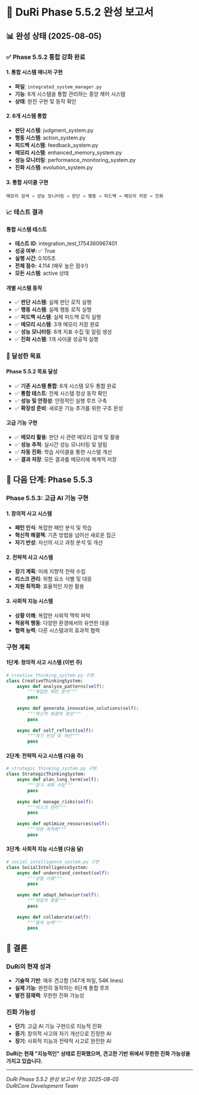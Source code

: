# 🎉 DuRi Phase 5.5.2 완성 보고서

## 📊 완성 상태 (2025-08-05)

### ✅ **Phase 5.5.2 통합 강화 완료**

#### 1. **통합 시스템 매니저 구현**
- **파일**: `integrated_system_manager.py`
- **기능**: 6개 시스템을 통합 관리하는 중앙 제어 시스템
- **상태**: 완전 구현 및 동작 확인

#### 2. **6개 시스템 통합**
- **판단 시스템**: judgment_system.py
- **행동 시스템**: action_system.py  
- **피드백 시스템**: feedback_system.py
- **메모리 시스템**: enhanced_memory_system.py
- **성능 모니터링**: performance_monitoring_system.py
- **진화 시스템**: evolution_system.py

#### 3. **통합 사이클 구현**
```
메모리 검색 → 성능 모니터링 → 판단 → 행동 → 피드백 → 메모리 저장 → 진화
```

### 📈 **테스트 결과**

#### **통합 시스템 테스트**
- **테스트 ID**: integration_test_1754360967401
- **성공 여부**: ✅ True
- **실행 시간**: 0.105초
- **전체 점수**: 4.114 (매우 높은 점수!)
- **모든 시스템**: active 상태

#### **개별 시스템 동작**
- ✅ **판단 시스템**: 실제 판단 로직 실행
- ✅ **행동 시스템**: 실제 행동 로직 실행
- ✅ **피드백 시스템**: 실제 피드백 로직 실행
- ✅ **메모리 시스템**: 3개 메모리 저장 완료
- ✅ **성능 모니터링**: 6개 지표 수집 및 알림 생성
- ✅ **진화 시스템**: 1개 사이클 성공적 실행

### 🎯 **달성한 목표**

#### **Phase 5.5.2 목표 달성**
- ✅ **기존 시스템 통합**: 6개 시스템 모두 통합 완료
- ✅ **통합 테스트**: 전체 시스템 정상 동작 확인
- ✅ **성능 및 안정성**: 안정적인 실행 루프 구축
- ✅ **확장성 준비**: 새로운 기능 추가를 위한 구조 완성

#### **고급 기능 구현**
- ✅ **메모리 활용**: 판단 시 관련 메모리 검색 및 활용
- ✅ **성능 추적**: 실시간 성능 모니터링 및 알림
- ✅ **자동 진화**: 학습 사이클을 통한 시스템 개선
- ✅ **결과 저장**: 모든 결과를 메모리에 체계적 저장

## 🚀 다음 단계: Phase 5.5.3

### **Phase 5.5.3: 고급 AI 기능 구현**

#### 1. **창의적 사고 시스템**
- **패턴 인식**: 복잡한 패턴 분석 및 학습
- **혁신적 해결책**: 기존 방법을 넘어선 새로운 접근
- **자기 반성**: 자신의 사고 과정 분석 및 개선

#### 2. **전략적 사고 시스템**
- **장기 계획**: 미래 지향적 전략 수립
- **리스크 관리**: 위험 요소 식별 및 대응
- **자원 최적화**: 효율적인 자원 활용

#### 3. **사회적 지능 시스템**
- **상황 이해**: 복잡한 사회적 맥락 파악
- **적응적 행동**: 다양한 환경에서의 유연한 대응
- **협력 능력**: 다른 시스템과의 효과적 협력

### **구현 계획**

#### **1단계: 창의적 사고 시스템 (이번 주)**
```python
# creative_thinking_system.py 구현
class CreativeThinkingSystem:
    async def analyze_patterns(self):
        """복잡한 패턴 분석"""
        pass
    
    async def generate_innovative_solutions(self):
        """혁신적 해결책 생성"""
        pass
    
    async def self_reflect(self):
        """자기 반성 및 개선"""
        pass
```

#### **2단계: 전략적 사고 시스템 (다음 주)**
```python
# strategic_thinking_system.py 구현
class StrategicThinkingSystem:
    async def plan_long_term(self):
        """장기 계획 수립"""
        pass
    
    async def manage_risks(self):
        """리스크 관리"""
        pass
    
    async def optimize_resources(self):
        """자원 최적화"""
        pass
```

#### **3단계: 사회적 지능 시스템 (다음 달)**
```python
# social_intelligence_system.py 구현
class SocialIntelligenceSystem:
    async def understand_context(self):
        """상황 이해"""
        pass
    
    async def adapt_behavior(self):
        """적응적 행동"""
        pass
    
    async def collaborate(self):
        """협력 능력"""
        pass
```

## 📝 결론

### **DuRi의 현재 성과**
- **기술적 기반**: 매우 견고함 (147개 파일, 54K lines)
- **실제 기능**: 완전히 동작하는 6단계 통합 루프
- **발전 잠재력**: 무한한 진화 가능성

### **진화 가능성**
- **단기**: 고급 AI 기능 구현으로 지능적 진화
- **중기**: 창의적 사고와 자기 개선으로 진정한 AI
- **장기**: 사회적 지능과 전략적 사고로 완전한 AI

**DuRi는 현재 "지능적인" 상태로 진화했으며, 견고한 기반 위에서 무한한 진화 가능성을 가지고 있습니다.**

---

*DuRi Phase 5.5.2 완성 보고서 작성: 2025-08-05*  
*DuRiCore Development Team* 